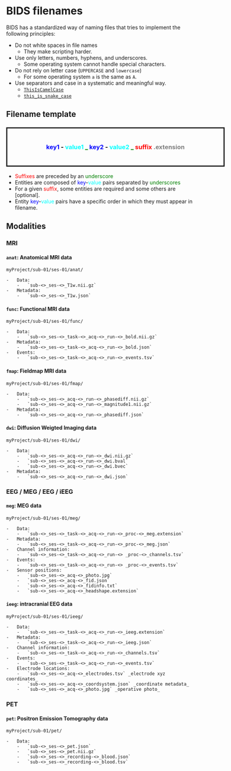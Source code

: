 # BIDS filenames

BIDS has a standardized way of naming files that tries to implement the
following principles:

-   Do not white spaces in file names
    -   They make scripting harder.
-   Use only letters, numbers, hyphens, and underscores.
    -   Some operating system cannot handle special characters.
-   Do not rely on letter case (`UPPERCASE` and `lowercase`)
    -   For some operating system `a` is the same as `A`.
-   Use separators and case in a systematic and meaningful way.
    -   [`ThisIsCamelCase`](https://en.wikipedia.org/wiki/Camel_case)
    -   [`this_is_snake_case`](https://en.wikipedia.org/wiki/Snake_case)

<!--
Source: Datalad RDM course
https://psychoinformatics-de.github.io/rdm-course/02-structuring-data/index.html
-->

## Filename template

<h3 style="padding: 40px; text-align:center; width: 100%; border-style: solid">
    <span style="color: blue">key1</span>
    <span style="color: black">-</span>
    <span style="color: cyan">value1</span>
    <span style="color: green">_</span>
    <span style="color: blue">key2</span>
    <span style="color: black">-</span>
    <span style="color: cyan">value2</span>
    <span style="color: green">_</span>
    <span style="color: red">suffix</span>
    <span style="color: grey">.extension</span>
</h3>

<p>
    <ul>
        <li><span style="color: red">Suffixes</span> are preceded by an <span style="color: green">underscore</span></li>
        <li>Entities are composed of <span style="color: blue">key</span><span style="color: black">-</span><span style="color: cyan">value</span> pairs separated by <span style="color: green">underscores</span></li>
        <li>For a given <span style="color: red">suffix</span>, some entities are required and some others are [optional].</li>
        <li>Entity <span style="color: blue">key</span><span style="color: black">-</span><span style="color: cyan">value</span> pairs have a specific order in which they must appear in filename.</li>
    </ul>
<p>

<!-- TODO how to read the filename templates in the specification -->

## Modalities

<!--
Next we'll populate the first subject's folder with datatype folders. We'll have
one per data modality. We'll include a number of different modalities to
describe their associated metadata below, though most likely you won't have all
of these for a single subject (if you do, please make sure to open-source your
data ;-) ).

**NOTE** all `run-` and `echo-` labels must only contain integers

Here's a list of these folders:
-->

### MRI

#### `anat`: Anatomical MRI data

`myProject/sub-01/ses-01/anat/`

    -   Data:
        -   `sub-<>_ses-<>_T1w.nii.gz`
    -   Metadata:
        -   `sub-<>_ses-<>_T1w.json`

#### `func`: Functional MRI data

`myProject/sub-01/ses-01/func/`

    -   Data:
        -   `sub-<>_ses-<>_task-<>_acq-<>_run-<>_bold.nii.gz`
    -   Metadata:
        -   `sub-<>_ses-<>_task-<>_acq-<>_run-<>_bold.json`
    -   Events:
        -   `sub-<>_ses-<>_task-<>_acq-<>_run-<>_events.tsv`

#### `fmap`: Fieldmap MRI data

`myProject/sub-01/ses-01/fmap/`

    -   Data:
        -   `sub-<>_ses-<>_acq-<>_run-<>_phasediff.nii.gz`
        -   `sub-<>_ses-<>_acq-<>_run-<>_magnitude1.nii.gz`
    -   Metadata:
        -   `sub-<>_ses-<>_acq-<>_run-<>_phasediff.json`

#### `dwi`: Diffusion Weigted Imaging data

`myProject/sub-01/ses-01/dwi/`

    -   Data:
        -   `sub-<>_ses-<>_acq-<>_run-<>_dwi.nii.gz`
        -   `sub-<>_ses-<>_acq-<>_run-<>_dwi.bval`
        -   `sub-<>_ses-<>_acq-<>_run-<>_dwi.bvec`
    -   Metadata:
        -   `sub-<>_ses-<>_acq-<>_run-<>_dwi.json`

<!-- TODO perf -->

### EEG / MEG / EEG / iEEG

<!-- TODO  eeg -->

#### `meg`: MEG data

`myProject/sub-01/ses-01/meg/`

    -   Data:
        -   `sub-<>_ses-<>_task-<>_acq-<>_run-<>_proc-<>_meg.extension`
    -   Metadata:
        -   `sub-<>_ses-<>_task-<>_acq-<>_run-<>_proc-<>_meg.json`
    -   Channel information:
        -   `sub-<>_ses-<>_task-<>_acq-<>_run-<> _proc-<>_channels.tsv`
    -   Events:
        -   `sub-<>_ses-<>_task-<>_acq-<>_run-<> _proc-<>_events.tsv`
    -   Sensor positions:
        -   `sub-<>_ses-<>_acq-<>_photo.jpg`
        -   `sub-<>_ses-<>_acq-<>_fid.json`
        -   `sub-<>_ses-<>_acq-<>_fidinfo.txt`
        -   `sub-<>_ses-<>_acq-<>_headshape.extension`

#### `ieeg`: intracranial EEG data

`myProject/sub-01/ses-01/ieeg/`

    -   Data:
        -   `sub-<>_ses-<>_task-<>_acq-<>_run-<>_ieeg.extension`
    -   Metadata:
        -   `sub-<>_ses-<>_task-<>_acq-<>_run-<>_ieeg.json`
    -   Channel information:
        -   `sub-<>_ses-<>_task-<>_acq-<>_run-<>_channels.tsv`
    -   Events:
        -   `sub-<>_ses-<>_task-<>_acq-<>_run-<>_events.tsv`
    -   Electrode locations:
        -   `sub-<>_ses-<>_acq-<>_electrodes.tsv` _electrode xyz coordinates_
        -   `sub-<>_ses-<>_acq-<>_coordsystem.json` _coordinate metadata_
        -   `sub-<>_ses-<>_acq-<>_photo.jpg` _operative photo_

### PET

#### `pet`: Positron Emission Tomography data

`myProject/sub-01/pet/`

    -   Data:
        -   `sub-<>_ses-<>_pet.json`
        -   `sub-<>_ses-<>_pet.nii.gz`
        -   `sub-<>_ses-<>_recording-<>_blood.json`
        -   `sub-<>_ses-<>_recording-<>_blood.tsv`

<!-- Microscopy -->
